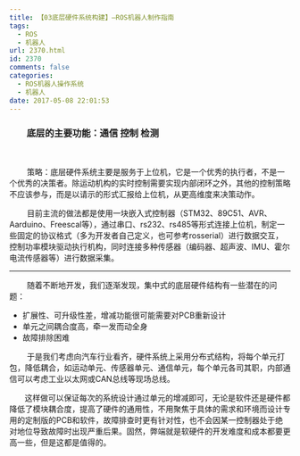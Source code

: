 ```yaml
---
title: 【03底层硬件系统构建】–ROS机器人制作指南
tags:
  - ROS
  - 机器人
url: 2370.html
id: 2370
comments: false
categories:
  - ROS机器人操作系统
  - 机器人
date: 2017-05-08 22:01:53
---
```


###         底层的主要功能：通信 控制 检测

 

        策略：底层硬件系统主要是服务于上位机，它是一个优秀的执行者，不是一个优秀的决策者。除运动机构的实时控制需要实现内部闭环之外，其他的控制策略不应该参与，而是以请示的形式汇报给上位机，从更高维度来决策动作。

        目前主流的做法都是使用一块嵌入式控制器（STM32、89C51、AVR、Aarduino、Freescal等），通过串口、rs232、rs485等形式连接上位机，制定一些固定的协议格式（多为开发者自己定义，也可参考rosserial）进行数据交互，控制功率模块驱动执行机构，同时连接多种传感器（编码器、超声波、IMU、霍尔电流传感器等）进行数据采集。

* * *

        随着不断地开发，我们逐渐发现，集中式的底层硬件结构有一些潜在的问题：

*   扩展性、可升级性差，增减功能很可能需要对PCB重新设计
*   单元之间耦合度高，牵一发而动全身
*   故障排除困难

        于是我们考虑向汽车行业看齐，硬件系统上采用分布式结构，将每个单元打包，降低耦合，如运动单元、传感器单元、通信单元，每个单元各司其职，内部通信可以考虑工业以太网或CAN总线等现场总线。

       这样做可以保证每次的系统设计通过单元的增减即可，无论是软件还是硬件都降低了模块耦合度，提高了硬件的通用性，不用聚焦于具体的需求和环境而设计专用的定制版的PCB和软件，故障排查时更有针对性，也不会因某一控制器处于绝对地位导致故障时出现严重后果。固然，弊端就是软硬件的开发难度和成本都要更高一些，但是这都是值得的。